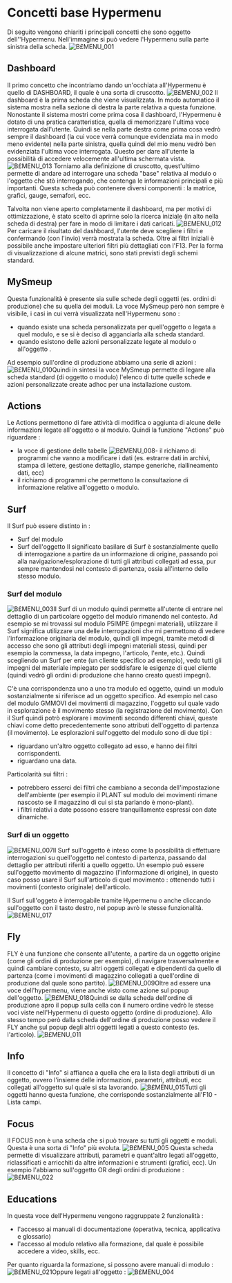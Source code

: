 # Concetti base Hypermenu

Di seguito vengono chiariti i principali concetti che sono oggetto dell''Hypermenu.
Nell'immagine si può vedere l'Hypermenu sulla parte sinistra della scheda.
![B£MENU_001](http://doc.smeup.com/immagini/MBDOC_OPE-B£MENU_01/BXMENU_001.png)

## Dashboard
Il primo concetto che incontriamo dando un'occhiata all'Hypermenu è quello di DASHBOARD, il quale è una sorta di cruscotto.
![B£MENU_002](http://doc.smeup.com/immagini/MBDOC_OPE-B£MENU_01/BXMENU_002.png)
Il dashboard è la prima scheda che viene visualizzata. In modo automatico il sistema mostra nella sezione di destra la parte relativa a questa funzione.
Nonostante il sistema mostri come prima cosa il dashboard, l'Hypermenu è dotato di una pratica caratteristica, quella di memorizzare l'ultima voce interrogata dall'utente. Quindi se nella parte destra come prima cosa vedrò sempre il dashboard (la cui voce verrà comunque evidenziata ma in modo meno evidente) nella parte sinistra, quella quindi del mio menu vedrò ben evidenziata l'ultima voce interrogata.
Questo per dare all'utente la possibilità di accedere velocemente all'ultima schermata vista.
![B£MENU_013](http://doc.smeup.com/immagini/MBDOC_OPE-B£MENU_01/BXMENU_013.png)
Torniamo alla definizione di cruscotto, quest'ultimo permette di andare ad interrogare una scheda "base" relativa al modulo o l'oggetto che stò interrogando, che contenga le informazioni principali e più importanti.
Questa scheda può contenere diversi componenti :  la matrice, grafici, gauge, semafori, ecc.

Talvolta non viene aperto completamente il dashboard, ma per motivi di ottimizzazione, è stato scelto di aprirne solo la ricerca iniziale (in alto nella scheda di destra) per fare in modo di limitare i dati caricati.
![B£MENU_012](http://doc.smeup.com/immagini/MBDOC_OPE-B£MENU_01/BXMENU_012.png)Per caricare il risultato del dashboard, l'utente deve scegliere i filtri e confermando (con l'invio) verrà mostrata la scheda. Oltre ai filtri iniziali è possibile anche impostare ulteriori filtri più dettagliati con l'F13.
Per la forma di visualizzazione di alcune matrici, sono stati previsti degli schemi standard.


## MySmeup
Questa funzionalità è presente sia sulle schede degli oggetti (es. ordini di produzione) che su quella dei moduli.
La voce MySmeup però non sempre è visibile, i casi in cui verrà visualizzata nell'Hypermenu sono : 
- quando esiste una scheda personalizzata per quell'oggetto o legata a quel modulo, e se si è deciso di agganciarla alla scheda standard.
- quando esistono delle azioni personalizzate legate al modulo o all'oggetto .

Ad esempio sull'ordine di produzione abbiamo una serie di azioni : 
![B£MENU_010](http://doc.smeup.com/immagini/MBDOC_OPE-B£MENU_01/BXMENU_010.png)Quindi in sintesi la voce MySmeup permette di legare alla scheda standard (di oggetto o modulo) l'elenco di tutte quelle schede e azioni personalizzate create adhoc per una installazione custom.


## Actions
Le Actions permettono di fare attività di modifica o aggiunta di alcune delle informazioni legate all'oggetto o al modulo. Quindi la funzione "Actions" può riguardare : 
- la voce di gestione delle tabelle
![B£MENU_008](http://doc.smeup.com/immagini/MBDOC_OPE-B£MENU_01/BXMENU_008.png)- il richiamo di programmi che vanno a modificare i dati (es. estrarre dati in archivi, stampa di lettere, gestione dettaglio, stampe generiche, riallineamento dati, ecc)
- il richiamo di programmi che permettono la consultazione di informazione relative all'oggetto o modulo.


## Surf
Il Surf può essere distinto in : 
- Surf del modulo
- Surf dell'oggetto
Il significato basilare di Surf è sostanzialmente quello di interrogazione a partire da un informazione di origine, passando poi alla navigazione/esplorazione di tutti gli attributi collegati ad essa, pur sempre mantendosi nel contesto di partenza, ossia all'interno dello stesso modulo.

### Surf del modulo
![B£MENU_003](http://doc.smeup.com/immagini/MBDOC_OPE-B£MENU_01/BXMENU_003.png)Il Surf di un modulo quindi permette all'utente di entrare nel dettaglio di un particolare oggetto del modulo rimanendo nel contesto.
Ad esempio se mi trovassi sul modulo P5IMPE (impegni materiali), utilizzare il Surf significa utilizzare una delle interrogazioni che mi permettono di vedere l'informazione originaria del modulo, quindi gli impegni, tramite metodi di accesso che sono gli attributi degli impegni materiali stessi, quindi per esempio la commessa, la data impegno, l'articolo, l'ente, etc.). Quindi scegliendo un Surf per ente (un cliente specifico ad esempio), vedo tutti gli impegni del materiale impiegato per soddisfare le esigenze di quel cliente (quindi vedrò gli ordini di produzione che hanno creato questi impegni).

C'è una corrispondenza uno a uno tra modulo ed oggetto, quindi un modulo sostanzialmente si riferisce ad un oggetto specifico.
Ad esempio nel caso del modulo GMMOVI dei movimenti di magazzino, l'oggetto sul quale vado in esplorazione è il movimento stesso (la registrazione del movimento).
Con il Surf quindi potrò esplorare i movimenti secondo differenti chiavi, queste chiavi come detto precedentemente sono attributi dell'oggetto di partenza (il movimento).
Le esplorazioni sull'oggetto del modulo sono di due tipi : 
- riguardano un'altro oggetto collegato ad esso, e hanno dei filtri corrispondenti.
- riguardano una data.

Particolarità sui filtri : 
- potrebbero esserci dei filtri che cambiano a seconda dell'impostazione dell'ambiente (per esempio il PLANT sul modulo dei movimenti rimane nascosto se il magazzino di cui si sta parlando è mono-plant).
- i filtri relativi a date possono essere tranquillamente espressi con date dinamiche.

### Surf di un oggetto
![B£MENU_007](http://doc.smeup.com/immagini/MBDOC_OPE-B£MENU_01/BXMENU_007.png)Il Surf sull'oggetto è inteso come la possibilità di effettuare interrogazioni su quell'oggetto nel contesto di partenza, passando dal dettaglio per attributi riferiti a quello oggetto.
Un esempio può essere sull'oggetto movimento di magazzino (l'informazione di origine), in questo caso posso usare il Surf sull'articolo di quel movimento :  ottenendo tutti i movimenti (contesto originale) dell'articolo.

Il Surf sull'oggeto è interrogabile tramite Hypermenu o anche cliccando sull'oggetto con il tasto destro, nel popup avrò le stesse funzionalità.
![B£MENU_017](http://doc.smeup.com/immagini/MBDOC_OPE-B£MENU_01/BXMENU_017.png)
## Fly
FLY è una funzione che consente all'utente, a partire da un oggetto origine (come gli ordini di produzione per esempio), di navigare trasversalmente e quindi cambiare contesto, su altri oggetti collegati e dipendenti da quello di partenza (come i movimenti di magazzino collegati a quell'ordine di produzione dal quale sono partito).
![B£MENU_009](http://doc.smeup.com/immagini/MBDOC_OPE-B£MENU_01/BXMENU_009.png)Oltre ad essere una voce dell'hypermenu, viene anche visto come azione sul popup dell'oggetto.
![B£MENU_018](http://doc.smeup.com/immagini/MBDOC_OPE-B£MENU_01/BXMENU_018.png)Quindi se dalla scheda dell'ordine di produzione apro il popup sulla cella con il numero ordine vedrò le stesse voci viste nell'Hypermenu di questo oggetto (ordine di produzione).
Allo stesso tempo però dalla scheda dell'ordine di produzione posso vedere il FLY anche sul popup degli altri oggetti legati a questo contesto (es. l'articolo).
![B£MENU_011](http://doc.smeup.com/immagini/MBDOC_OPE-B£MENU_01/BXMENU_011.png)
## Info
Il concetto di "Info" si affianca a quella che era la lista degli attributi di un oggetto, ovvero l'insieme delle informazioni, parametri, attributi, ecc collegati all'oggetto sul quale si sta lavorando.
![B£MENU_015](http://doc.smeup.com/immagini/MBDOC_OPE-B£MENU_01/BXMENU_015.png)Tutti gli oggetti hanno questa funzione, che corrisponde sostanzialmente all'F10 - Lista campi.


## Focus
Il FOCUS non è una scheda che si può trovare su tutti gli oggetti e moduli. Questa è una sorta di "Info" più evoluta.
![B£MENU_005](http://doc.smeup.com/immagini/MBDOC_OPE-B£MENU_01/BXMENU_005.png)
Questa scheda permette di visualizzare attributi, parametri e quant'altro legati all'oggetto, riclassificati e arricchiti da altre informazioni e strumenti (grafici, ecc).
Un esempio l'abbiamo sull'oggetto OR degli ordini di produzione : 
![B£MENU_022](http://doc.smeup.com/immagini/MBDOC_OPE-B£MENU_01/BXMENU_022.png)

## Educations
In questa voce dell'Hypermenu vengono raggruppate 2 funzionalità : 
- l'accesso ai manuali di documentazione (operativa, tecnica, applicativa e glossario)
- l'accesso al modulo relativo alla formazione, dal quale è possibile accedere a video, skills, ecc.

Per quanto riguarda la formazione, si possono avere manuali di modulo : 
![B£MENU_021](http://doc.smeup.com/immagini/MBDOC_OPE-B£MENU_01/BXMENU_021.png)Oppure legati all'oggetto : 
![B£MENU_004](http://doc.smeup.com/immagini/MBDOC_OPE-B£MENU_01/BXMENU_004.png)